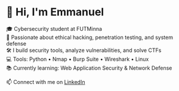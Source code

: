 # 👋 Hi, I'm Emmanuel

🎓 Cybersecurity student at FUTMinna  
🔐 Passionate about ethical hacking, penetration testing, and system defense  
🛠️ I build security tools, analyze vulnerabilities, and solve CTFs  
💻 Tools: Python • Nmap • Burp Suite • Wireshark • Linux  
📚 Currently learning: Web Application Security & Network Defense

📫 Connect with me on [LinkedIn](https://www.linkedin.com/in/emmanuel-uche-b31895247?)
